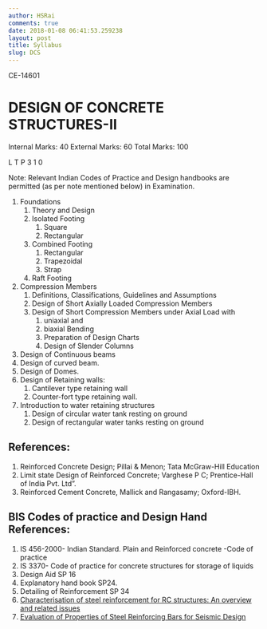 ```yaml
---
author: HSRai
comments: true
date: 2018-01-08 06:41:53.259238
layout: post
title: Syllabus
slug: DCS
---
```


CE-14601
# DESIGN OF CONCRETE STRUCTURES-II
Internal Marks: 40	External Marks: 60	Total Marks: 100

L T P
3 1 0

Note: Relevant Indian Codes of Practice and Design handbooks are permitted (as per
note mentioned below) in Examination.

1. Foundations
   1. Theory and Design
   2. Isolated Footing 
      1. Square
      2. Rectangular
   3. Combined Footing
      1. Rectangular
      2. Trapezoidal
      3. Strap
   4. Raft Footing
2. Compression Members
   1. Definitions, Classifications, Guidelines and Assumptions
   2. Design of Short Axially Loaded Compression Members
   3. Design of Short Compression Members under Axial Load with
      1. uniaxial and
      2. biaxial Bending
      3. Preparation of Design Charts
      4. Design of Slender Columns
3. Design of Continuous beams
4. Design of curved beam.
5. Design of Domes.
6. Design of Retaining walls:
   1. Cantilever type retaining wall
   2. Counter-fort type retaining wall.
7. Introduction to water retaining structures
   1. Design of circular water tank resting on ground
   2. Design of rectangular water tanks resting on ground

## References:

1. Reinforced Concrete Design; Pillai & Menon; Tata McGraw-Hill Education
2. Limit state Design of Reinforced Concrete; Varghese P C; Prentice-Hall of India Pvt. Ltd”.
3. Reinforced Cement Concrete, Mallick and Rangasamy; Oxford-IBH.

## BIS Codes of practice and Design Hand References:

1. IS 456-2000- Indian Standard. Plain and Reinforced concrete -Code of practice
2. IS 3370- Code of practice for concrete structures for storage of liquids
3. Design Aid SP 16
4. Explanatory hand book SP24.
5. Detailing of Reinforcement SP 34
6. [Characterisation of steel reinforcement for RC structures: An overview and related issues](https://www.sefindia.org/?q=system/files/Steel-reinforcement.pdf)
7. [Evaluation of Properties of  Steel Reinforcing Bars for Seismic Design](http://www.iitk.ac.in/nicee/wcee/article/WCEE2012_3720.pdf)
